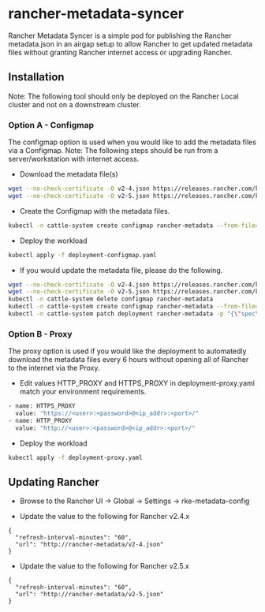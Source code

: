 # rancher-metadata-syncer
Rancher Metadata Syncer is a simple pod for publishing the Rancher metadata.json in an airgap setup to allow Rancher to get updated metadata files without granting Rancher internet access or upgrading Rancher.

## Installation

Note: The following tool should only be deployed on the Rancher Local cluster and not on a downstream cluster.

### Option A - Configmap
The configmap option is used when you would like to add the metadata files via a Configmap.
Note: The following steps should be run from a server/workstation with internet access.

- Download the metadata file(s)

```bash
wget --no-check-certificate -O v2-4.json https://releases.rancher.com/kontainer-driver-metadata/release-v2.4/data.json
wget --no-check-certificate -O v2-5.json https://releases.rancher.com/kontainer-driver-metadata/release-v2.5/data.json
```

- Create the Configmap with the metadata files.

```bash
kubectl -n cattle-system create configmap rancher-metadata --from-file=v2-4.json=./v2-4.json --from-file=v2-4.json=./v2-5.json
```

- Deploy the workload
```bash
kubectl apply -f deployment-configmap.yaml
```

- If you would update the metadata file, please do the following.
```bash
wget --no-check-certificate -O v2-4.json https://releases.rancher.com/kontainer-driver-metadata/release-v2.4/data.json
wget --no-check-certificate -O v2-5.json https://releases.rancher.com/kontainer-driver-metadata/release-v2.5/data.json
kubectl -n cattle-system delete configmap rancher-metadata
kubectl -n cattle-system create configmap rancher-metadata --from-file=v2-4.json=./v2-4.json --from-file=v2-4.json=./v2-5.json
kubectl -n cattle-system patch deployment rancher-metadata -p "{\"spec\":{\"template\":{\"metadata\":{\"labels\":{\"date\":\"$(date +%s)\"}}}}}"
```

### Option B - Proxy
The proxy option is used if you would like the deployment to automatedly download the metadata files every 6 hours without opening all of Rancher to the internet via the Proxy.

- Edit values HTTP_PROXY and HTTPS_PROXY in deployment-proxy.yaml match your environment requirements.
```bash
- name: HTTPS_PROXY
  value: "https://<user>:<password>@<ip_addr>:<port>/"
- name: HTTP_PROXY
  value: "http://<user>:<password>@<ip_addr>:<port>/"
```

- Deploy the workload
```bash
kubectl apply -f deployment-proxy.yaml
```

## Updating Rancher

- Browse to the Rancher UI -> Global -> Settings -> rke-metadata-config

- Update the value to the following for Rancher v2.4.x
```
{
  "refresh-interval-minutes": "60",
  "url": "http://rancher-metadata/v2-4.json"
}
```

- Update the value to the following for Rancher v2.5.x
```
{
  "refresh-interval-minutes": "60",
  "url": "http://rancher-metadata/v2-5.json"
}
```
